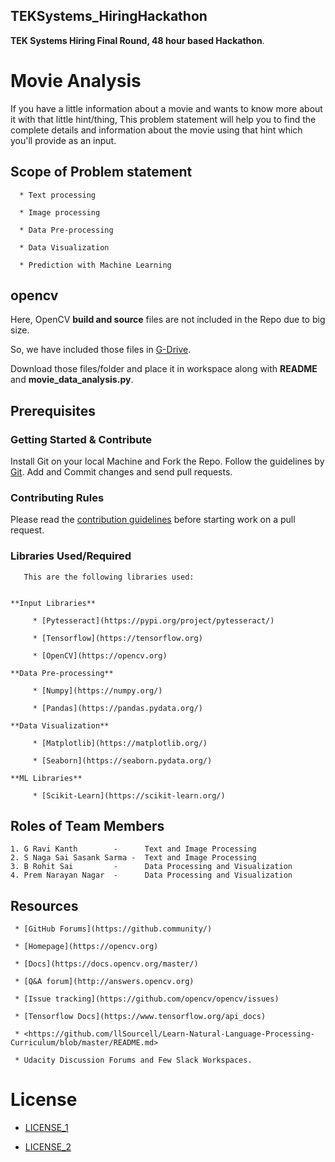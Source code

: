 ## TEKSystems_HiringHackathon

__TEK Systems Hiring Final Round, 48 hour based Hackathon__.



# Movie Analysis

If you have a little information about a movie and wants to know more about it with that little hint/thing, This problem statement will help you to find the complete details and information about the movie using that hint which you'll provide as an input.



## Scope of Problem statement

```
  * Text processing

  * Image processing

  * Data Pre-processing

  * Data Visualization

  * Prediction with Machine Learning
```

## opencv

Here, OpenCV __build and source__ files are not included in the Repo due to big size.

So, we have included those files in [G-Drive](https://drive.google.com/open?id=1hJIj4qZ1DPpRZxODQz6kRVLxDTADdyLo).

Download those files/folder and place it in workspace along with __README__ and __movie_data_analysis.py__.


## Prerequisites



### Getting Started & Contribute


Install Git on your local Machine and Fork the Repo. Follow the guidelines by [Git](https://guides.github.com/).
Add and Commit changes and send pull requests.



### Contributing Rules

Please read the [contribution guidelines](https://github.com/opencv/opencv/wiki/How_to_contribute>) before starting work on a pull request.


### Libraries Used/Required

       This are the following libraries used:


    **Input Libraries**

         * [Pytesseract](https://pypi.org/project/pytesseract/)

         * [Tensorflow](https://tensorflow.org)

         * [OpenCV](https://opencv.org)

    **Data Pre-processing**

         * [Numpy](https://numpy.org/)

         * [Pandas](https://pandas.pydata.org/)

    **Data Visualization**

         * [Matplotlib](https://matplotlib.org/)

         * [Seaborn](https://seaborn.pydata.org/)

    **ML Libraries**

         * [Scikit-Learn](https://scikit-learn.org/)



## Roles of Team Members

    1. G Ravi Kanth        -      Text and Image Processing
    2. S Naga Sai Sasank Sarma -  Text and Image Processing
    3. B Rohit Sai         -      Data Processing and Visualization
    4. Prem Narayan Nagar  -      Data Processing and Visualization


## Resources

     * [GitHub Forums](https://github.community/)

     * [Homepage](https://opencv.org)

     * [Docs](https://docs.opencv.org/master/)

     * [Q&A forum](http://answers.opencv.org)

     * [Issue tracking](https://github.com/opencv/opencv/issues)

     * [Tensorflow Docs](https://www.tensorflow.org/api_docs)
     
     * <https://github.com/llSourcell/Learn-Natural-Language-Processing-Curriculum/blob/master/README.md>

     * Udacity Discussion Forums and Few Slack Workspaces.



# License

  * [LICENSE_1](https://github.com/ravireddy07/TEKSystems_Hackathon/blob/master/LICENSE_1.txt)



  * [LICENSE_2](https://github.com/ravireddy07/TEKSystems_Hackathon/blob/master/LICENSE_2.txt)
